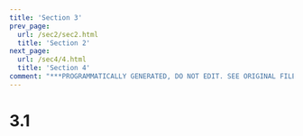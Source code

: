 ```yaml
---
title: 'Section 3'
prev_page:
  url: /sec2/sec2.html
  title: 'Section 2'
next_page:
  url: /sec4/4.html
  title: 'Section 4'
comment: "***PROGRAMMATICALLY GENERATED, DO NOT EDIT. SEE ORIGINAL FILES IN /content***"
---
```

# 3.1
